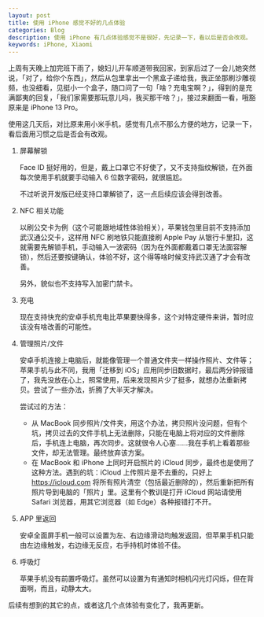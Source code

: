 ```yaml
---
layout: post
title: 使用 iPhone 感觉不好的几点体验
categories: Blog
description: 使用 iPhone 有几点体验感觉不是很好，先记录一下，看以后是否会改观。
keywords: iPhone, Xiaomi
---
```


上周有天晚上加完班下雨了，媳妇儿开车顺道带我回家，到家后过了一会儿她突然说，「对了，给你个东西」，然后从包里拿出一个黑盒子递给我，我正坐那刷沙雕视频，也没细看，见挺小一个盒子，随口问了一句「啥？充电宝啊？」，得到的是充满鄙夷的回复，「我们家需要那玩意儿吗，我买那干啥？」，接过来翻面一看，哦豁原来是 iPhone 13 Pro。

使用这几天后，对比原来用小米手机，感觉有几点不那么方便的地方，记录一下，看后面用习惯之后是否会有改观。

1. 屏幕解锁

    Face ID 挺好用的，但是，戴上口罩它不好使了，又不支持指纹解锁，在外面每次使用手机就要手动输入 6 位数字密码，就很尴尬。

    不过听说开发版已经支持口罩解锁了，这一点后续应该会得到改善。

2. NFC 相关功能

    以刷公交卡为例（这个可能跟地域性体验相关），苹果钱包里目前不支持添加武汉通公交卡，这样用 NFC 刷地铁只能直接刷 Apple Pay 从银行卡里扣，这就需要先解锁手机，手动输入一波密码（因为在外面都戴着口罩无法面容解锁），然后还要按键确认，体验不好，这个得等啥时候支持武汉通了才会有改善。

    另外，貌似也不支持写入加密门禁卡。

3. 充电

    现在支持快充的安卓手机充电比苹果要快得多，这个对特定硬件来讲，暂时应该没有啥改善的可能性。

4. 管理照片/文件

    安卓手机连接上电脑后，就能像管理一个普通文件夹一样操作照片、文件等；苹果手机与此不同，我用「迁移到 iOS」应用同步旧数据时，最后两分钟报错了，我先没放在心上，照常使用，后来发现照片少了挺多，就想办法重新拷贝。尝试了一些办法，折腾了大半天才解决。

    尝试过的方法：

    - 从 MacBook 同步照片/文件夹，用这个办法，拷贝照片没问题，但有个坑，拷贝过去的文件手机上无法删除，只能在电脑上将对应的文件删除后，手机连上电脑，再次同步。这就很令人心塞……我在手机上看着那些文件，却无法管理。最终放弃该方案。
    - 在 MacBook 和 iPhone 上同时开启照片的 iCloud 同步，最终也是使用了这种方法。遇到的坑：iCloud 上传照片是不去重的，只好上 https://icloud.com 将所有照片清空（包括最近删除的），然后重新把所有照片导到电脑的「照片」里。这里有个教训是打开 iCloud 网站请使用 Safari 浏览器，用其它浏览器（如 Edge）各种报错打不开。

5. APP 里返回

    安卓全面屏手机一般可以设置为左、右边缘滑动均触发返回，但苹果手机只能由左边缘触发，右边缘无反应，右手持机时体验不佳。

6. 呼吸灯

    苹果手机没有前置呼吸灯。虽然可以设置为有通知时相机闪光灯闪烁，但在背面啊，而且，动静太大。

后续有想到的其它的点，或者这几个点体验有变化了，我再更新。
